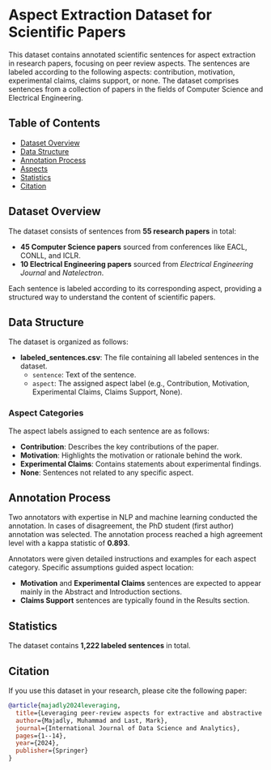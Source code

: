 # Aspect Extraction Dataset for Scientific Papers

This dataset contains annotated scientific sentences for aspect extraction in research papers, focusing on peer review aspects. The sentences are labeled according to the following aspects: contribution, motivation, experimental claims, claims support, or none. The dataset comprises sentences from a collection of papers in the fields of Computer Science and Electrical Engineering.

## Table of Contents
- [Dataset Overview](#dataset-overview)
- [Data Structure](#data-structure)
- [Annotation Process](#annotation-process)
- [Aspects](#aspects)
- [Statistics](#statistics)
- [Citation](#citation)

## Dataset Overview
The dataset consists of sentences from **55 research papers** in total:
- **45 Computer Science papers** sourced from conferences like EACL, CONLL, and ICLR.
- **10 Electrical Engineering papers** sourced from *Electrical Engineering Journal* and *Natelectron*.

Each sentence is labeled according to its corresponding aspect, providing a structured way to understand the content of scientific papers.

## Data Structure
The dataset is organized as follows:

- **labeled_sentences.csv**: The file containing all labeled sentences in the dataset.
  - `sentence`: Text of the sentence.
  - `aspect`: The assigned aspect label (e.g., Contribution, Motivation, Experimental Claims, Claims Support, None).

### Aspect Categories
The aspect labels assigned to each sentence are as follows:
- **Contribution**: Describes the key contributions of the paper.
- **Motivation**: Highlights the motivation or rationale behind the work.
- **Experimental Claims**: Contains statements about experimental findings.
- **None**: Sentences not related to any specific aspect.

## Annotation Process
Two annotators with expertise in NLP and machine learning conducted the annotation. In cases of disagreement, the PhD student (first author) annotation was selected. The annotation process reached a high agreement level with a kappa statistic of **0.893**.

Annotators were given detailed instructions and examples for each aspect category. Specific assumptions guided aspect location:
- **Motivation** and **Experimental Claims** sentences are expected to appear mainly in the Abstract and Introduction sections.
- **Claims Support** sentences are typically found in the Results section.

## Statistics
The dataset contains **1,222 labeled sentences** in total.

## Citation

If you use this dataset in your research, please cite the following paper:

```bibtex
@article{majadly2024leveraging,
  title={Leveraging peer-review aspects for extractive and abstractive summarization of scientific articles},
  author={Majadly, Muhammad and Last, Mark},
  journal={International Journal of Data Science and Analytics},
  pages={1--14},
  year={2024},
  publisher={Springer}
}



